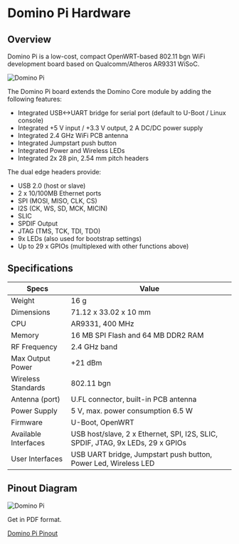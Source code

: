 Domino Pi Hardware
============

Overview
------------------

Domino Pi is a low-cost, compact OpenWRT-based 802.11 bgn WiFi development board based on Qualcomm/Atheros AR9331 WiSoC.

![Domino Pi](https://static.gl-inet.com/docs/router/en/2/domino/pi/src/pi.png)

The Domino Pi board extends the Domino Core module by adding the following features:

* Integrated USB<->UART bridge for serial port (default to U-Boot / Linux console)
* Integrated +5 V input / +3.3 V output, 2 A DC/DC power supply
* Integrated 2.4 GHz WiFi PCB antenna
* Integrated Jumpstart push button
* Integrated Power and Wireless LEDs
* Integrated 2x 28 pin, 2.54 mm pitch headers

The dual edge headers provide:

* USB 2.0 (host or slave)
* 2 x 10/100MB Ethernet ports
* SPI (MOSI, MISO, CLK, CS)
* I2S (CK, WS, SD, MCK, MICIN)
* SLIC
* SPDIF Output
* JTAG (TMS, TCK, TDI, TDO)
* 9x LEDs (also used for bootstrap settings)
* Up to 29 x GPIOs (multiplexed with other functions above)

Specifications
------------------

| Specs | Value |
|-----------------|----------------|
| Weight |	16 g |
| Dimensions |	71.12 x 33.02 x 10 mm |
| CPU | AR9331, 400 MHz |
| Memory | 16 MB SPI Flash and 64 MB DDR2 RAM |
| RF Frequency | 2.4 GHz band |
| Max Output Power | +21 dBm |
| Wireless Standards | 802.11 bgn |
| Antenna (port) | U.FL connector, built-in PCB antenna |
| Power Supply	| 5 V, max. power consumption 6.5 W |
| Firmware | U-Boot, OpenWRT |
| Available Interfaces | USB host/slave, 2 x Ethernet, SPI, I2S, SLIC, SPDIF, JTAG, 9x LEDs, 29 x GPIOs |
| User Interfaces | USB UART bridge, Jumpstart push button, Power Led, Wireless LED |

Pinout Diagram
------------------
![Domino Pi](https://static.gl-inet.com/docs/router/en/2/domino/pi/src/pi_pinout.jpg)

Get in PDF format.

[Domino Pi Pinout](https://static.gl-inet.com/docs/router/en/2/domino/pi/src/Domino-Pi-Pinout.pdf)
